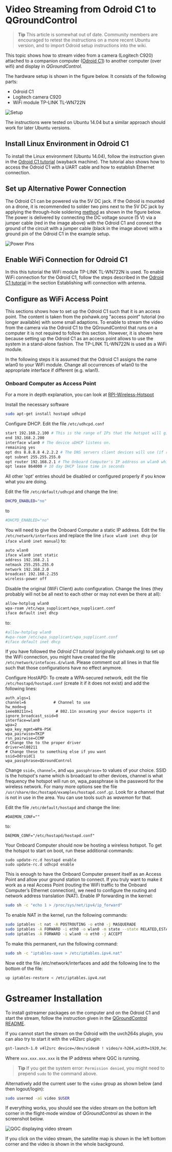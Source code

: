 # Video Streaming from Odroid C1 to QGroundControl

> **Tip** This article is somewhat out of date. 
  Community members are encouraged to retest the instructions on a more recent Ubuntu version, and to import Odroid setup instructions into the wiki.

This topic shows how to stream video from a camera (Logitech C920) attached to a companion computer ([Odroid C1](https://magazine.odroid.com/wp-content/uploads/odroid-c1-user-manual.pdf)) to another computer (over wifi) and display in *QGroundControl*.

The hardware setup is shown in the figure below.
It consists of the following parts:
* Odroid C1
* Logitech camera C920
* WiFi module TP-LINK TL-WN722N

![Setup](../../assets/videostreaming/setup_whole.jpg)

The instructions were tested on Ubuntu 14.04 but a similar approach should work for later Ubuntu versions.

## Install Linux Environment in Odroid C1

To install the Linux environment (Ubuntu 14.04), follow the instruction given in the [Odroid C1 tutorial](http://web.archive.org/web/20180617111122/http://pixhawk.org/peripherals/onboard_computers/odroid_c1) (wayback machine).
The tutorial also shows how to access the Odroid C1 with a UART cable and how to establish Ethernet connection.

## Set up Alternative Power Connection

The Odroid C1 can be powered via the 5V DC jack.
If the Odroid is mounted on a drone, it is recommended to solder two pins next to the 5V DC jack by applying the through-hole soldering [method](https://learn.sparkfun.com/tutorials/how-to-solder---through-hole-soldering) as shown in the figure below.
The power is delivered by connecting the DC voltage source (5 V) via a jumper cable (red in the image above) with the Odroid C1 and connect the ground of the circuit with a jumper cable (black in the image above) with a ground pin of the Odroid C1 in the example setup.

![Power Pins](../../assets/videostreaming/power-pins.jpg)

## Enable WiFi Connection for Odroid C1

In this this tutorial the WiFi module TP-LINK TL-WN722N is used.
To enable WiFi connection for the Odroid C1, follow the steps described in the [Odroid C1 tutorial](http://web.archive.org/web/20180617111122/http://pixhawk.org/peripherals/onboard_computers/odroid_c1) in the section Establishing wifi connection with antenna.


## Configure as WiFi Access Point

This sections shows how to set up the Odroid C1 such that it is an access point.
The content is taken from the pixhawk.org "access point" tutorial (no longer available) with some small adaptions.
To enable to stream the video from the camera via the Odroid C1 to the QGroundControl that runs on a computer it is not required to follow this section.
However, it is shown here because setting up the Odroid C1 as an access point allows to use the system in a stand-alone fashion.
The TP-LINK TL-WN722N is used as a WiFi module.

In the following steps it is assumed that the Odroid C1 assigns the name wlan0 to your WiFi module.
Change all occurrences of wlan0 to the appropriate interface if different (e.g. wlan1).

### Onboard Computer as Access Point

For a more in depth explanation, you can look at [RPI-Wireless-Hotspot](http://elinux.org/RPI-Wireless-Hotspot)

Install the necessary software


```bash
sudo apt-get install hostapd udhcpd
```

Configure DHCP.
Edit the file `/etc/udhcpd.conf`

```bash
start 192.168.2.100 # This is the range of IPs that the hotspot will give to client devices.
end 192.168.2.200
interface wlan0 # The device uDHCP listens on.
remaining yes
opt dns 8.8.8.8 4.2.2.2 # The DNS servers client devices will use (if routing through the Ethernet link).
opt subnet 255.255.255.0
opt router 192.168.2.1 # The Onboard Computer's IP address on wlan0 which we will set up shortly.
opt lease 864000 # 10 day DHCP lease time in seconds
```
All other 'opt' entries should be disabled or configured properly if you know what you are doing.

Edit the file `/etc/default/udhcpd` and change the line:

```bash
DHCPD_ENABLED="no"
```

to

```bash
#DHCPD_ENABLED="no"
```

You will need to give the Onboard Computer a static IP address.
Edit the file `/etc/network/interfaces` and replace the line `iface wlan0 inet dhcp` (or `iface wlan0 inet manual`) to:

```sh
auto wlan0
iface wlan0 inet static
address 192.168.2.1
netmask 255.255.255.0
network 192.168.2.0
broadcast 192.168.2.255
wireless-power off
```

Disable the original (WiFi Client) auto configuration.
Change the lines (they probably will not be all next to each other or may not even be there at all):

```sh
allow-hotplug wlan0
wpa-roam /etc/wpa_supplicant/wpa_supplicant.conf
iface default inet dhcp
```
to:

```sh
#allow-hotplug wlan0
#wpa-roam /etc/wpa_supplicant/wpa_supplicant.conf
#iface default inet dhcp
```

If you have followed the *Odroid C1 tutorial* (originally pixhawk.org) to set up the WiFi connection, you might have created the file `/etc/network/intefaces.d/wlan0`.
Please comment out all lines in that file such that those configurations have no effect anymore.

Configure HostAPD: To create a WPA-secured network, edit the file `/etc/hostapd/hostapd.conf` (create it if it does not exist) and add the following lines: 


```
auth_algs=1
channel=6            # Channel to use
hw_mode=g
ieee80211n=1          # 802.11n assuming your device supports it
ignore_broadcast_ssid=0
interface=wlan0
wpa=2
wpa_key_mgmt=WPA-PSK
wpa_pairwise=TKIP
rsn_pairwise=CCMP
# Change the to the proper driver
driver=nl80211
# Change these to something else if you want
ssid=OdroidC1
wpa_passphrase=QGroundControl
```

Change `ssid=`, `channel=`, and `wpa_passphrase=` to values of your choice.
SSID is the hotspot's name which is broadcast to other devices, channel is what frequency the hotspot will run on, wpa_passphrase is the password for the wireless network.
For many more options see the file `/usr/share/doc/hostapd/examples/hostapd.conf.gz`.
Look for a channel that is not in use in the area.
You can use tools such as *wavemon* for that.

Edit the file `/etc/default/hostapd` and change the line:

```
#DAEMON_CONF=""
```
to:
```
DAEMON_CONF="/etc/hostapd/hostapd.conf"
```
Your Onboard Computer should now be hosting a wireless hotspot.
To get the hotspot to start on boot, run these additional commands: 

```
sudo update-rc.d hostapd enable
sudo update-rc.d udhcpd enable
```

This is enough to have the Onboard Computer present itself as an Access Point and allow your ground station to connect.
If you truly want to make it work as a real Access Point (routing the WiFi traffic to the Onboard Computer’s Ethernet connection), we need to configure the routing and network address translation (NAT).
Enable IP forwarding in the kernel: 

```sh
sudo sh -c "echo 1 > /proc/sys/net/ipv4/ip_forward"
```

To enable NAT in the kernel, run the following commands:

```sh
sudo iptables -t nat -A POSTROUTING -o eth0 -j MASQUERADE
sudo iptables -A FORWARD -i eth0 -o wlan0 -m state --state RELATED,ESTABLISHED -j ACCEPT
sudo iptables -A FORWARD -i wlan0 -o eth0 -j ACCEPT
```

To make this permanent, run the following command:

```sh
sudo sh -c "iptables-save > /etc/iptables.ipv4.nat"
```

Now edit the file /etc/network/interfaces and add the following line to the bottom of the file: 

```sh
up iptables-restore < /etc/iptables.ipv4.nat
```

# Gstreamer Installation

To install gstreamer packages on the computer and on the Odroid C1 and start the stream, follow the instruction given in the [QGroundControl README](https://github.com/mavlink/qgroundcontrol/blob/master/src/VideoStreaming/README.md).

If you cannot start the stream on the Odroid with the uvch264s plugin, you can also try to start it with the v4l2src plugin:

```sh
gst-launch-1.0 v4l2src device=/dev/video0 ! video/x-h264,width=1920,height=1080,framerate=24/1 ! h264parse ! rtph264pay ! udpsink host=xxx.xxx.xxx.xxx port=5000
```
Where `xxx.xxx.xxx.xxx` is the IP address where QGC is running.

> **Tip** If you get the system error: `Permission denied`, you might need to prepend `sudo` to the command above.

Alternatively add the current user to the `video` group as shown below (and then logout/login): 

  ```sh
  sudo usermod -aG video $USER
  ```

If everything works, you should see the video stream on the bottom left corner in the flight-mode window of *QGroundControl* as shown in the screenshot below. 

![QGC displaying video stream](../../assets/videostreaming/qgc-screenshot.png)

If you click on the video stream, the satellite map is shown in the left bottom corner and the video is shown in the whole background.
